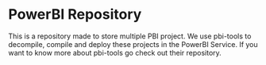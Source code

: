 # PowerBI Repository

This is a repository made to store multiple PBI project. We use pbi-tools to decompile, compile and deploy these projects in the PowerBI Service. If you want to know more about pbi-tools go check out their repository.